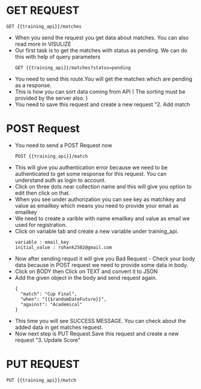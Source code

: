 <h1>GET REQUEST</h1>

```
GET {{training_api}}/matches
```

<ul>
<li>When you send the request you get data about matches. You can also read more in VISULIZE</li>
<li>Our first task is to get the matches with status as pending. We can do this with help of query parameters</li>

```
GET {{training_api}}/matches?status=pending
```
<li>You need to send this route.You will get the matches which are pending as a response.</li>
<li>This is how you can sort data coming from API ( The sorting must be provided by the server also. )</li>
<li>You need to save this request and create a new request "2. Add match</li>
</ul>

<h1>POST Request</h1>

<ul>
<li>You need to send a POST Request now</li>

```
POST {{training_api}}/match
```
<li>This will give you authentication error because we need to be authenticated to get some response for this request. You can understand auth as login to account.</li>

<li>Click on three dots near collection name and this will give you option to edit then click on that.</li>
<li>When you see under authorization you can see key as matchkey and value as emailkey which means you need to provide your email as emailkey</li>
<li>We need to create a varible with name emailkey and value as email we used for registration.</li>
<li>Click on variable tab and create a new variable under training_api.</li>

```
variable : email_key
initial_value : rohank2502@gmail.com
```
<li>Now after sending requst it will give you Bad Request - Check your body data because in POST request we need to provide some data in body.</li>
<li>Click on BODY then Click on TEXT and convert it to JSON</li>
<li>Add the given object in the body and send request again.</li>

```
{
  "match": "Cup Final",
  "when": "{{$randomDateFuture}}",
  "against": "Academical"
}
```

<li>This time you will see SUCCESS MESSAGE. You can check about the added data in get matches request.</li>
<li>Now next step is PUT Request.Save this request and create a new request "3. Update Score"</li>
</ul>

<h1>PUT REQUEST</h1>

```
PUT {{training_api}}/match
```